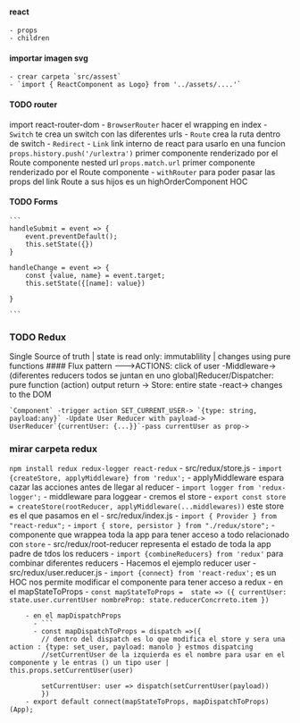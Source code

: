#### react
    - props
    - children

#### importar imagen svg
    - crear carpeta `src/assest`
    - `import { ReactComponent as Logo} from '../assets/....'`


#### TODO router
import react-router-dom
    - `BrowserRouter` hacer el wrapping en index
    - `Switch` te crea un switch con las diferentes urls
    - `Route` crea la ruta dentro de switch 
    - `Redirect` 
    - `Link` link interno de react
            para usarlo en una funcion `props.history.push('/urlextra')` primer componente renderizado por el Route componente
            nested url `props.match.url` primer componente renderizado por el Route componente
    - `withRouter` para poder pasar las props del link Route a sus hijos es un highOrderComponent HOC

#### TODO Forms
    ```
    handleSubmit = event => {
        event.preventDefault();
        this.setState({})
    }

    handleChange = event => {
        const {value, name} = event.target;
        this.setState({[name]: value})

    }

    ```

### TODO Redux 

Single Source of truth | state is read only: immutablility | changes using pure functions
    #### Flux pattern
    --->ACTIONS: click of user -Middleware-> (diferentes reducers todos se juntan en uno global)Reducer/Dispatcher: pure function (action) output return -> Store: entire state -react-> changes to the DOM 
    

    `Component` -trigger action SET_CURRENT_USER-> `{type: string, payload:any}` -Update User Reducer with payload-> UserReducer`{currentUser: {...}}`-pass currentUser as prop->

### mirar carpeta redux
`npm install redux redux-logger react-redux`
    - src/redux/store.js
      - `import {createStore, applyMiddleware} from 'redux';`
        - applyMiddleware espara cazar las acciones antes de llegar al reducer
      - `import logger from 'redux-logger';`
        - middleware para loggear
      - cremos el store
        - `export const store = createStore(rootReducer, applyMiddleware(...middlewares))` este store es el que pasamos en el <Provider>
    - src/redux/index.js
      - `import { Provider } from "react-redux";`
      - `import { store, persistor } from "./redux/store";`
        - componente que wrappea toda la app <Provider store = {store}></Provider> para tener acceso a todo relacionado con `store`
    - src/redux/root-reducer representa el estado de toda la app padre de tdos los reducers
      - `import {combineReducers} from 'redux'` para combinar diferentes reducers
    - Hacemos el ejemplo reducer user
      - src/redux/user.reducer.js
      - `import {connect} from 'react-redux';` es un HOC nos permite modificar el componente para tener acceso a redux
        - en el mapStateToProps
          - ```
            const mapStateToProps =  state => ({
                currentUser: state.user.currentUser
                nombreProp: state.reducerConcrreto.item
            })
            ```

        - en el mapDispatchProps
          - ```
          - const mapDispatchToProps = dispatch =>({
            // dentro del dispatch es lo que modifica el store y sera una action : {type: set_user, payload: manolo } estmos dispatcing
            //setCurrentUser de la izquierda es el nombre para usar en el componente y le entras () un tipo user | this.props.setCurrentUser(user)
            
            setCurrentUser: user => dispatch(setCurrentUser(payload))
            })
        - export default connect(mapStateToProps, mapDispatchToProps)(App);